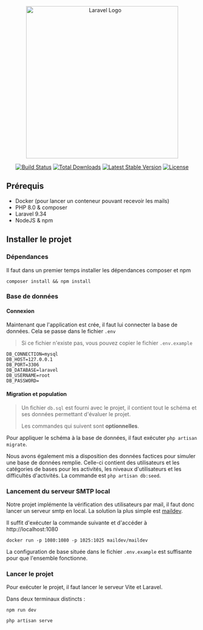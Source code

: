 <p align="center"><a href="https://laravel.com" target="_blank"><img src="https://raw.githubusercontent.com/laravel/art/master/logo-lockup/5%20SVG/2%20CMYK/1%20Full%20Color/laravel-logolockup-cmyk-red.svg" width="400" alt="Laravel Logo"></a></p>

<p align="center">
<a href="https://travis-ci.org/laravel/framework"><img src="https://travis-ci.org/laravel/framework.svg" alt="Build Status"></a>
<a href="https://packagist.org/packages/laravel/framework"><img src="https://img.shields.io/packagist/dt/laravel/framework" alt="Total Downloads"></a>
<a href="https://packagist.org/packages/laravel/framework"><img src="https://img.shields.io/packagist/v/laravel/framework" alt="Latest Stable Version"></a>
<a href="https://packagist.org/packages/laravel/framework"><img src="https://img.shields.io/packagist/l/laravel/framework" alt="License"></a>
</p>

## Prérequis
- Docker (pour lancer un conteneur pouvant recevoir les mails)
- PHP 8.0 & composer
- Laravel 9.34
- NodeJS & npm

## Installer le projet
### Dépendances
Il faut dans un premier temps installer les dépendances composer et npm
```shell
composer install && npm install
```
### Base de données
#### Connexion
Maintenant que l'application est crée, il faut lui connecter la base de données. Cela se passe dans le fichier `.env`

> Si ce fichier n'existe pas, vous pouvez copier le fichier `.env.example`

```dotenv
DB_CONNECTION=mysql 
DB_HOST=127.0.0.1 
DB_PORT=3306 
DB_DATABASE=laravel 
DB_USERNAME=root 
DB_PASSWORD= 
```
#### Migration et population
> Un fichier `db.sql` est fourni avec le projet, il contient tout le schéma et ses données permettant d'évaluer le projet.
> 
> Les commandes qui suivent sont **optionnelles**.

Pour appliquer le schéma à la base de données, il faut exécuter `php artisan migrate`.

Nous avons également mis a disposition des données factices pour simuler une base de données remplie. Celle-ci contient des utilisateurs et les catégories de bases pour les activités, les niveaux d'utilisateurs et les difficultés d'activités. La commande est `php artisan db:seed`.


### Lancement du serveur SMTP local
Notre projet implémente la vérification des utilisateurs par mail, il faut donc lancer un serveur smtp en local. La solution la plus simple est [maildev](https://hub.docker.com/r/maildev/maildev).

Il suffit d'exécuter la commande suivante et d'accéder à http://localhost:1080
```shell
docker run -p 1080:1080 -p 1025:1025 maildev/maildev
```

La configuration de base située dans le fichier `.env.example` est suffisante pour que l'ensemble fonctionne.

### Lancer le projet
Pour exécuter le projet, il faut lancer le serveur Vite et Laravel.

Dans deux terminaux distincts :
```shell
npm run dev

php artisan serve
```
